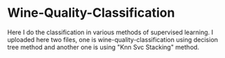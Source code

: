 # Wine-Quality-Classification
Here I do the classification in various methods of supervised learning. I uploaded here two files, one is wine-quality-classification using decision tree method and another one is using "Knn Svc Stacking" method.

